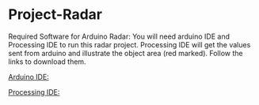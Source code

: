 # Project-Radar


Required Software for Arduino Radar:
You will need arduino IDE and Processing IDE to run this radar 
project. Processing IDE will get the values sent from arduino and illustrate the object area (red marked). Follow the links to download them.

[Arduino IDE:](https://www.arduino.cc/en/main/software)

[Processing IDE:](https://processing.org/download/support.html)
